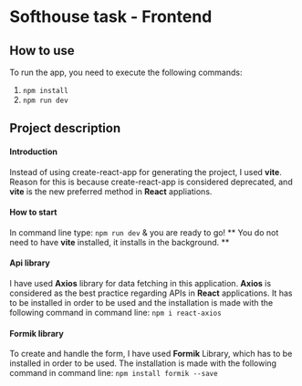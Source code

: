 # Softhouse task - Frontend

## How to use

To run the app, you need to execute the following commands:
1. `npm install`
2. `npm run dev`

## Project description

#### Introduction
Instead of using create-react-app for generating the project, I used **vite**. Reason for this is because create-react-app is considered deprecated, and **vite** is the new preferred method in **React** appliations.

#### How to start
In command line type: `npm run dev` & you are ready to go! ** You do not need to have **vite** installed, it installs in the background. **

#### Api library
I have used **Axios** library for data fetching in this application. **Axios** is considered as the best practice regarding APIs in **React** applications. It has to be installed in order to be used and the installation is made with the following command in command line: `npm i react-axios`

#### Formik library
To create and handle the form, I have used **Formik** Library, which has to be installed in order to be used.
The installation is made with the following command in command line: `npm install formik --save`